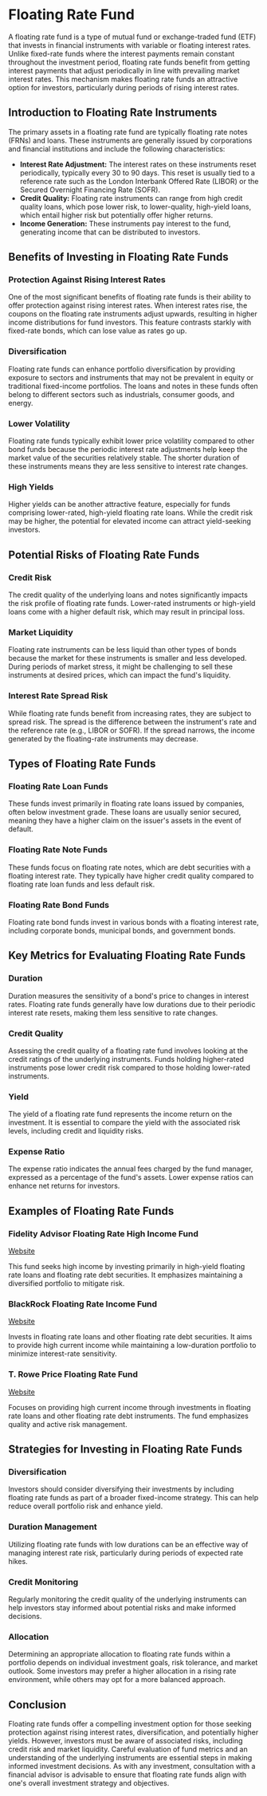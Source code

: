 # Floating Rate Fund

A floating rate fund is a type of mutual fund or exchange-traded fund (ETF) that invests in financial instruments with variable or floating interest rates. Unlike fixed-rate funds where the interest payments remain constant throughout the investment period, floating rate funds benefit from getting interest payments that adjust periodically in line with prevailing market interest rates. This mechanism makes floating rate funds an attractive option for investors, particularly during periods of rising interest rates.

## Introduction to Floating Rate Instruments

The primary assets in a floating rate fund are typically floating rate notes (FRNs) and loans. These instruments are generally issued by corporations and financial institutions and include the following characteristics:
- **Interest Rate Adjustment:** The interest rates on these instruments reset periodically, typically every 30 to 90 days. This reset is usually tied to a reference rate such as the London Interbank Offered Rate (LIBOR) or the Secured Overnight Financing Rate (SOFR).
- **Credit Quality:** Floating rate instruments can range from high credit quality loans, which pose lower risk, to lower-quality, high-yield loans, which entail higher risk but potentially offer higher returns.
- **Income Generation:** These instruments pay interest to the fund, generating income that can be distributed to investors.

## Benefits of Investing in Floating Rate Funds

### Protection Against Rising Interest Rates
One of the most significant benefits of floating rate funds is their ability to offer protection against rising interest rates. When interest rates rise, the coupons on the floating rate instruments adjust upwards, resulting in higher income distributions for fund investors. This feature contrasts starkly with fixed-rate bonds, which can lose value as rates go up.

### Diversification
Floating rate funds can enhance portfolio diversification by providing exposure to sectors and instruments that may not be prevalent in equity or traditional fixed-income portfolios. The loans and notes in these funds often belong to different sectors such as industrials, consumer goods, and energy.

### Lower Volatility
Floating rate funds typically exhibit lower price volatility compared to other bond funds because the periodic interest rate adjustments help keep the market value of the securities relatively stable. The shorter duration of these instruments means they are less sensitive to interest rate changes.

### High Yields
Higher yields can be another attractive feature, especially for funds comprising lower-rated, high-yield floating rate loans. While the credit risk may be higher, the potential for elevated income can attract yield-seeking investors.

## Potential Risks of Floating Rate Funds

### Credit Risk
The credit quality of the underlying loans and notes significantly impacts the risk profile of floating rate funds. Lower-rated instruments or high-yield loans come with a higher default risk, which may result in principal loss.

### Market Liquidity
Floating rate instruments can be less liquid than other types of bonds because the market for these instruments is smaller and less developed. During periods of market stress, it might be challenging to sell these instruments at desired prices, which can impact the fund's liquidity.

### Interest Rate Spread Risk
While floating rate funds benefit from increasing rates, they are subject to spread risk. The spread is the difference between the instrument's rate and the reference rate (e.g., LIBOR or SOFR). If the spread narrows, the income generated by the floating-rate instruments may decrease.

## Types of Floating Rate Funds

### Floating Rate Loan Funds
These funds invest primarily in floating rate loans issued by companies, often below investment grade. These loans are usually senior secured, meaning they have a higher claim on the issuer's assets in the event of default.

### Floating Rate Note Funds
These funds focus on floating rate notes, which are debt securities with a floating interest rate. They typically have higher credit quality compared to floating rate loan funds and less default risk.

### Floating Rate Bond Funds
Floating rate bond funds invest in various bonds with a floating interest rate, including corporate bonds, municipal bonds, and government bonds.

## Key Metrics for Evaluating Floating Rate Funds

### Duration
Duration measures the sensitivity of a bond's price to changes in interest rates. Floating rate funds generally have low durations due to their periodic interest rate resets, making them less sensitive to rate changes.

### Credit Quality
Assessing the credit quality of a floating rate fund involves looking at the credit ratings of the underlying instruments. Funds holding higher-rated instruments pose lower credit risk compared to those holding lower-rated instruments.

### Yield
The yield of a floating rate fund represents the income return on the investment. It is essential to compare the yield with the associated risk levels, including credit and liquidity risks.

### Expense Ratio
The expense ratio indicates the annual fees charged by the fund manager, expressed as a percentage of the fund's assets. Lower expense ratios can enhance net returns for investors.

## Examples of Floating Rate Funds

### Fidelity Advisor Floating Rate High Income Fund
[Website](https://www.fidelity.com)

This fund seeks high income by investing primarily in high-yield floating rate loans and floating rate debt securities. It emphasizes maintaining a diversified portfolio to mitigate risk.

### BlackRock Floating Rate Income Fund
[Website](https://www.blackrock.com)

Invests in floating rate loans and other floating rate debt securities. It aims to provide high current income while maintaining a low-duration portfolio to minimize interest-rate sensitivity.

### T. Rowe Price Floating Rate Fund
[Website](https://www.troweprice.com)

Focuses on providing high current income through investments in floating rate loans and other floating rate debt instruments. The fund emphasizes quality and active risk management.

## Strategies for Investing in Floating Rate Funds

### Diversification
Investors should consider diversifying their investments by including floating rate funds as part of a broader fixed-income strategy. This can help reduce overall portfolio risk and enhance yield.

### Duration Management
Utilizing floating rate funds with low durations can be an effective way of managing interest rate risk, particularly during periods of expected rate hikes.

### Credit Monitoring
Regularly monitoring the credit quality of the underlying instruments can help investors stay informed about potential risks and make informed decisions.

### Allocation
Determining an appropriate allocation to floating rate funds within a portfolio depends on individual investment goals, risk tolerance, and market outlook. Some investors may prefer a higher allocation in a rising rate environment, while others may opt for a more balanced approach.

## Conclusion

Floating rate funds offer a compelling investment option for those seeking protection against rising interest rates, diversification, and potentially higher yields. However, investors must be aware of associated risks, including credit risk and market liquidity. Careful evaluation of fund metrics and an understanding of the underlying instruments are essential steps in making informed investment decisions. As with any investment, consultation with a financial advisor is advisable to ensure that floating rate funds align with one's overall investment strategy and objectives.